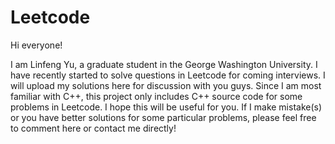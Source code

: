 # Leetcode

Hi everyone!

I am Linfeng Yu, a graduate student in the George Washington University. I have recently started to solve questions in Leetcode for coming interviews. I will upload my solutions here for discussion with you guys. Since I am most familiar with C++, this project only includes C++ source code for some problems in Leetcode. I hope this will be useful for you. If I make mistake(s) or you have better solutions for some particular problems, please feel free to comment here or contact me directly! 
